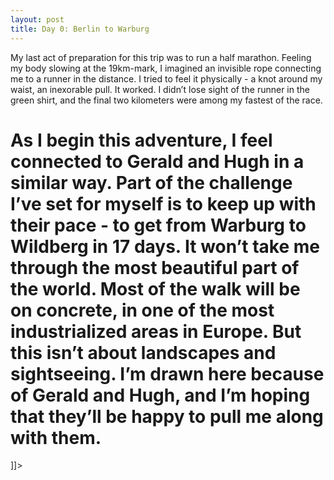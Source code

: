 ```yaml
---
layout: post
title: Day 0: Berlin to Warburg
---
```

<![CDATA[&nbsp;<h1 style="white-space:pre-wrap;">My last act of preparation for this trip was to run a half marathon. Feeling my body slowing at the 19km-mark, I imagined an invisible rope connecting me to a runner in the distance. I tried to feel it physically - a knot around my waist, an inexorable pull. It worked. I didn’t lose sight of the runner in the green shirt, and the final two kilometers were among my fastest of the race.</h1><h1 style="white-space:pre-wrap;">As I begin this adventure, I feel connected to Gerald and Hugh in a similar way. Part of the challenge I’ve set for myself is to keep up with their pace - to get from Warburg to Wildberg in 17 days. It won’t take me through the most beautiful part of the world. Most of the walk will be on concrete, in one of the most industrialized areas in Europe. But this isn’t about landscapes and sightseeing. I’m drawn here because of Gerald and Hugh, and I’m hoping that they’ll be happy to pull me along with them.</h1>]]>